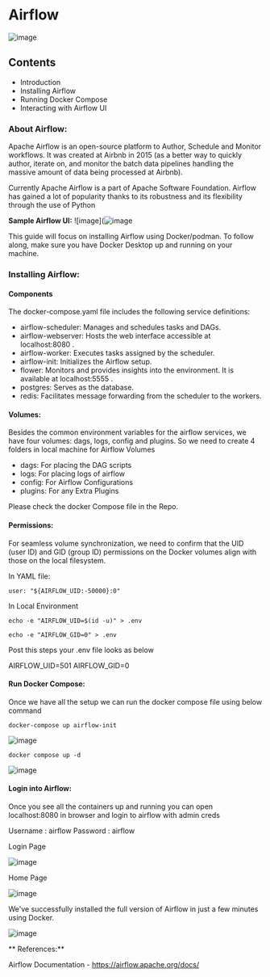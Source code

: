 # Airflow
![image](https://th.bing.com/th/id/OIP.r-Clkoa247yMykFjEZQWQwAAAA?rs=1&pid=ImgDetMain)

## Contents
- Introduction
- Installing Airflow
- Running Docker Compose
- Interacting with Airflow UI

### About Airflow:

Apache Airflow is an open-source platform to Author, Schedule and Monitor workflows. It was created at Airbnb in 2015 (as a better way to quickly author, iterate on, and monitor the batch data pipelines handling the massive amount of data being processed at Airbnb).

Currently Apache Airflow is a part of Apache Software Foundation. Airflow has gained a lot of popularity thanks to its robustness and its flexibility through the use of Python

**Sample Airflow UI:**
![image](![image](https://airflow.apache.org/docs/apache-airflow/stable/_images/dags.png)


This guide will focus on installing Airflow using Docker/podman. To follow along, make sure you have Docker Desktop up and running on your machine.

### Installing Airflow:

#### Components
The docker-compose.yaml file includes the following service definitions: 

- airflow-scheduler: Manages and schedules tasks and DAGs.
- airflow-webserver: Hosts the web interface accessible at localhost:8080 .
- airflow-worker: Executes tasks assigned by the scheduler.
- airflow-init: Initializes the Airflow setup. 
- flower: Monitors and provides insights into the environment. It is available at localhost:5555 .
- postgres: Serves as the database.
- redis: Facilitates message forwarding from the scheduler to the workers.

#### Volumes:

Besides the common environment variables for the airflow services, we have four volumes: dags, logs, config and plugins. So we need to create 4 folders in local machine for Airflow Volumes

- dags: For placing the DAG scripts
- logs: For placing logs of airflow
- config: For Airflow Configurations
- plugins: For any Extra Plugins 

Please check the docker Compose file in the Repo. 

#### Permissions:
For seamless volume synchronization, we need to confirm that the UID (user ID) and GID (group ID) permissions on the Docker volumes align with those on the local filesystem.

In YAML file:

```user: "${AIRFLOW_UID:-50000}:0"```

In Local Environment

```echo -e "AIRFLOW_UID=$(id -u)" > .env```

```echo -e "AIRFLOW_GID=0" > .env```

Post this steps your .env file looks as below 

AIRFLOW_UID=501
AIRFLOW_GID=0

#### Run Docker Compose:
Once we have all the setup we can run the docker compose file using below command

 ```docker-compose up airflow-init```

 ![image](https://github.com/raviteja10096/Airflow/assets/33113373/0f8ab18b-446e-400a-a4b5-b77eada33e22)

 
  ```docker compose up -d```
  
  ![image](https://github.com/raviteja10096/Airflow/assets/33113373/4da11f4d-42ec-4fb7-bdb5-630cf119bbaa)


#### Login into Airflow:
Once you see all the containers up and running you can open localhost:8080 in browser and login to airflow with admin creds

Username : airflow
Password :  airflow

Login Page

![image](https://github.com/raviteja10096/Airflow/assets/33113373/82c43f3f-6c82-46d2-98d4-79da627a9ede)

Home Page

![image](https://github.com/raviteja10096/Airflow/assets/33113373/01fc22e0-14f2-45f2-9c3d-2bd56f5fbfa6)


 We've successfully installed the full version of Airflow in just a few minutes using Docker.
 
 ![image](https://github.com/raviteja10096/Airflow/assets/33113373/a88309a7-c6be-49f1-8156-d7aa7277e6b0)

** References:**

Airflow Documentation - https://airflow.apache.org/docs/
